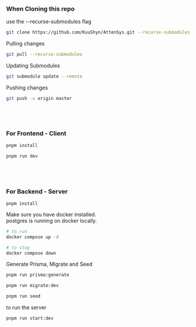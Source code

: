 ### When Cloning this repo

use the --recurse-submodules flag
```bash
git clone https://github.com/KuuShyn/AttenSys.git --recurse-submodules
```
Pulling changes
```bash
git pull --recurse-submodules
```
Updating Submodules
```bash
git submodule update --remote
```

Pushing changes
```bash
git push -u origin master
```

&nbsp;
---

### For Frontend - Client

```bash
pnpm install
```
```bash
pnpm run dev
```

&nbsp;
---
### For Backend - Server
```node
pnpm install
```

Make sure you have docker installed.  
postgres is running on docker locally.
```bash
# to run
docker compose up -d 

# to stop
docker compose down 
```

Generate Prisma, Migrate and Seed
```bash
pnpm run prisma:generate

pnpm run migrate:dev

pnpm run seed
```
to run the server
```bash
pnpm run start:dev
```
